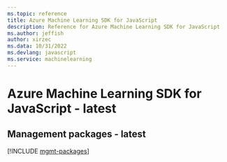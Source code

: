 ```yaml
---
ms.topic: reference
title: Azure Machine Learning SDK for JavaScript
description: Reference for Azure Machine Learning SDK for JavaScript
ms.author: jeffish
author: xirzec
ms.data: 10/31/2022
ms.devlang: javascript
ms.service: machinelearning
---
```

# Azure Machine Learning SDK for JavaScript - latest

## Management packages - latest
[!INCLUDE [mgmt-packages](machine-learning-mgmt-index.md)]